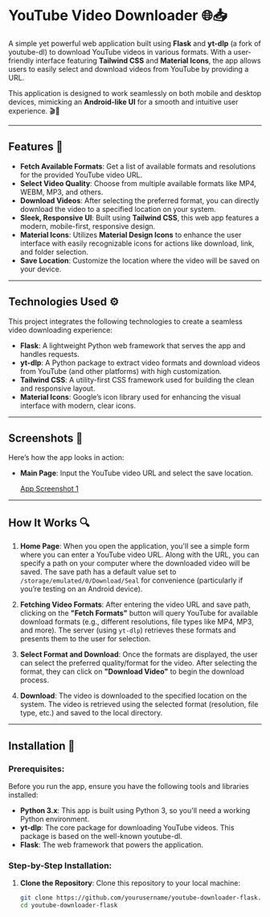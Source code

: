 # YouTube Video Downloader 🌐📥

A simple yet powerful web application built using **Flask** and **yt-dlp** (a fork of youtube-dl) to download YouTube videos in various formats. With a user-friendly interface featuring **Tailwind CSS** and **Material Icons**, the app allows users to easily select and download videos from YouTube by providing a URL.

This application is designed to work seamlessly on both mobile and desktop devices, mimicking an **Android-like UI** for a smooth and intuitive user experience. 🎬📱

---

## Features 🌟

- **Fetch Available Formats**: Get a list of available formats and resolutions for the provided YouTube video URL.
- **Select Video Quality**: Choose from multiple available formats like MP4, WEBM, MP3, and others.
- **Download Videos**: After selecting the preferred format, you can directly download the video to a specified location on your system.
- **Sleek, Responsive UI**: Built using **Tailwind CSS**, this web app features a modern, mobile-first, responsive design.
- **Material Icons**: Utilizes **Material Design Icons** to enhance the user interface with easily recognizable icons for actions like download, link, and folder selection.
- **Save Location**: Customize the location where the video will be saved on your device.
  
---

## Technologies Used ⚙️

This project integrates the following technologies to create a seamless video downloading experience:

- **Flask**: A lightweight Python web framework that serves the app and handles requests.
- **yt-dlp**: A Python package to extract video formats and download videos from YouTube (and other platforms) with high customization.
- **Tailwind CSS**: A utility-first CSS framework used for building the clean and responsive layout.
- **Material Icons**: Google’s icon library used for enhancing the visual interface with modern, clear icons.
  
---

## Screenshots 📸

Here’s how the app looks in action:

- **Main Page**: Input the YouTube video URL and select the save location.
  
  [App Screenshot 1](https://github.com/user-attachments/assets/d6292ff1-bd40-4a71-8db5-ffe0f16d24c6)

---

## How It Works 🔍

1. **Home Page**: When you open the application, you'll see a simple form where you can enter a YouTube video URL. Along with the URL, you can specify a path on your computer where the downloaded video will be saved. The save path has a default value set to `/storage/emulated/0/Download/Seal` for convenience (particularly if you’re testing on an Android device).

2. **Fetching Video Formats**: After entering the video URL and save path, clicking on the **"Fetch Formats"** button will query YouTube for available download formats (e.g., different resolutions, file types like MP4, MP3, and more). The server (using `yt-dlp`) retrieves these formats and presents them to the user for selection.

3. **Select Format and Download**: Once the formats are displayed, the user can select the preferred quality/format for the video. After selecting the format, they can click on **"Download Video"** to begin the download process.

4. **Download**: The video is downloaded to the specified location on the system. The video is retrieved using the selected format (resolution, file type, etc.) and saved to the local directory.

---

## Installation 🔧

### Prerequisites:
Before you run the app, ensure you have the following tools and libraries installed:

- **Python 3.x**: This app is built using Python 3, so you'll need a working Python environment.
- **yt-dlp**: The core package for downloading YouTube videos. This package is based on the well-known youtube-dl.
- **Flask**: The web framework that powers the application.

### Step-by-Step Installation:
1. **Clone the Repository**:
   Clone this repository to your local machine:

   ```bash
   git clone https://github.com/yourusername/youtube-downloader-flask.git
   cd youtube-downloader-flask
